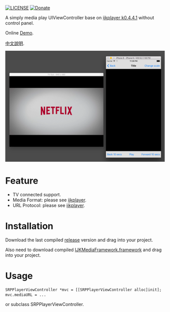 [![LICENSE](https://img.shields.io/badge/License-MIT-green.svg?style=flat-square)](LICENSE)
[![Donate](https://img.shields.io/badge/Donate-PayPal-yellow.svg?style=flat-square)](https://www.paypal.com/cgi-bin/webscr?cmd=_s-xclick&hosted_button_id=LC58N7VZUST5N)


A simply media play UIViewController base on [ijkplayer k0.4.4.1][1] without control panel.

Online [Demo][2].

[中文說明][3].

![](README/1.png)


# Feature
- TV connected support.
- Media Format: please see [ijkplayer][4].
- URL Protocol: please see [ijkplayer][4].


# Installation
Download the last compiled [release][5] version and drag into your project.

Also need to download compiled [IJKMediaFramework.framework][6] and drag into your project.


# Usage
```objC
SRPPlayerViewController *mvc = [[SRPPlayerViewController alloc]init];
mvc.mediaURL = ...
```

or subclass SRPPlayerViewController.






[1]: https://github.com/Bilibili/ijkplayer/releases/tag/k0.4.4.1 "k0.4.4.1"
[2]: https://appetize.io/app/kekyum7wkdtpgn0er6kdnwztk0 "Demo"
[3]: README_TW.md
[4]: https://github.com/Bilibili/ijkplayer "ijkplayer"
[5]: https://github.com/shinrenpan/SRPPlayerViewController/releases/download/1.0.0/SRPPlayerViewController.framework.zip "Release"
[6]: https://www.dropbox.com/s/f5s5pggji98p4hi/IJKMediaFramework.framework_k0.4.4.1.zip?dl=0 "IJKMediaFramework"
